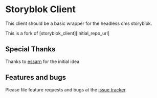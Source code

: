 # Storyblok Client

This client should be a basic wrapper for the headless cms storyblok.

This is a fork of [storyblok_client][initial_repo_url]

## Special Thanks
Thanks to [essarn][user-essarn] for the initial idea

## Features and bugs
Please file feature requests and bugs at the [issue tracker][tracker].

[tracker]: https://github.com/md-weber/storyblok/issues
[user-essarn]: https://github.com/essarn
[initial-repo-url]: https://github.com/essarn/storyblok_client
